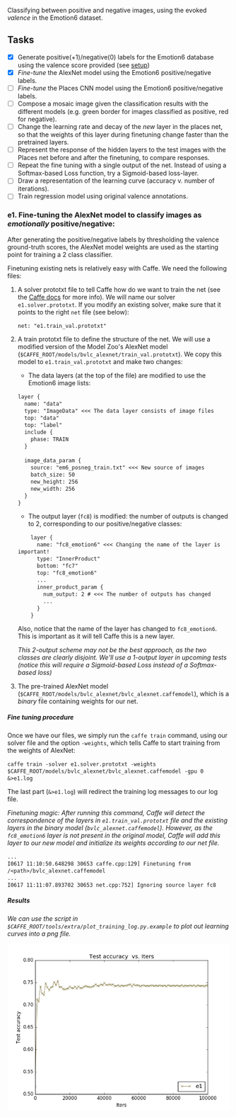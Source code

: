 

Classifying between positive and negative images, using the evoked *valence* in the Emotion6 dataset.  

## Tasks

- [x] Generate positive(+1)/negative(0) labels for the Emotion6 database using the valence score provided (see [setup]())
- [x] _Fine-tune_ the AlexNet model using the Emotion6 positive/negative labels.
- [ ] _Fine-tune_ the Places CNN model using the Emotion6 positive/negative labels.
- [ ] Compose a mosaic image given the classification results with the different models (e.g. green border for images classified as positive, red for negative).
- [ ] Change the learning rate and decay of the _new_ layer in the places net, so that the weights of this layer during finetuning change faster than the pretrained layers.
- [ ] Represent the response of the hidden layers to the test images with the Places net before and after the finetuning, to compare responses.
- [ ] Repeat the fine tuning with a single output of the net. Instead of using a Softmax-based Loss function, try a Sigmoid-based loss-layer.
- [ ] Draw a representation of the learning curve (accuracy v. number of iterations).
- [ ] Train regression model using original valence annotations.
 
### e1. Fine-tuning the AlexNet model to classify images as _emotionally_ positive/negative:

After generating the positive/negative labels by thresholding the valence ground-truth scores, the AlexNet model weights are used as the starting point for training a 2 class classifier.

Finetuning existing nets is relatively easy with Caffe. We need the following files:

1. A solver prototxt file to tell Caffe how do we want to train the net (see the [Caffe docs](https://github.com/BVLC/caffe/wiki/Solver-Prototxt) for more info). We will name our solver `e1.solver.prototxt`. If you modify an existing solver, make sure that it points to the right `net` file (see below):
    ```
    net: "e1.train_val.prototxt"
    ```
2. A train prototxt file to define the structure of the net. We will use a modified version of the Model Zoo's AlexNet model (`$CAFFE_ROOT/models/bvlc_alexnet/train_val.prototxt`). We copy this model to `e1.train_val.prototxt` and make two changes:
    - The data layers (at the top of the file) are modified to use the Emotion6 image lists:
 
    ```
    layer {
      name: "data"
      type: "ImageData" <<< The data layer consists of image files
      top: "data"
      top: "label"
      include {
        phase: TRAIN
      }
      
      image_data_param {
        source: "em6_posneg_train.txt" <<< New source of images 
        batch_size: 50
        new_height: 256
        new_width: 256
      }
    }
    ```
    
    - The output layer (`fc8`) is modified: the number of outputs is changed to 2, corresponding to our positive/negative classes:
  
    ```
        layer {
          name: "fc8_emotion6" <<< Changing the name of the layer is important!
          type: "InnerProduct"
          bottom: "fc7"
          top: "fc8_emotion6"
          ...
          inner_product_param {
            num_output: 2 # <<< The number of outputs has changed
            ...
          }
        }
    ```

    Also, notice that the name of the layer has changed to `fc8_emotion6`. This is important as it will tell Caffe this is a new layer. 

    _This 2-output scheme may not be the best approach, as the two classes are clearly disjoint. We'll use a 1-output layer in upcoming tests (notice this will require a Sigmoid-based Loss instead of a Softmax-based loss)_ 
3. The pre-trained AlexNet model (`$CAFFE_ROOT/models/bvlc_alexnet/bvlc_alexnet.caffemodel`), which is a *binary* file containing weights for our net.

##### Fine tuning procedure

Once we have our files, we simply run the `caffe train` command, using our solver file and the option `-weights`, which tells Caffe to start training from the weights of AlexNet: 

    caffe train -solver e1.solver.prototxt -weights $CAFFE_ROOT/models/bvlc_alexnet/bvlc_alexnet.caffemodel -gpu 0 &>e1.log
    
The last part (`&>e1.log`) will redirect the training log messages to our log file.
 
_Finetuning magic: After running this command, Caffe will detect the correspondence of the layers in `e1.train_val.prototxt` file and the existing layers in the binary model (`bvlc_alexnet.caffemodel`). However, as the `fc8_emotion6` layer is not present in the original model, Caffe will add this layer to our new model and initialize its weights according to our net file._

    ...
    I0617 11:10:50.648298 30653 caffe.cpp:129] Finetuning from /<path>/bvlc_alexnet.caffemodel
    ... 
    I0617 11:11:07.893702 30653 net.cpp:752] Ignoring source layer fc8

    
##### Results

_We can use the script in `$CAFFE_ROOT/tools/extra/plot_training_log.py.example` to plot out learning curves into a png file._

![result](e1.png)


